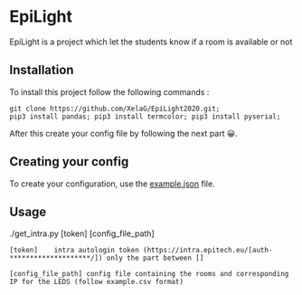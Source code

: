 # EpiLight

EpiLight is a project which let the students know if a room is available or not

## Installation

To install this project follow the following commands :

    git clone https://github.com/XelaG/EpiLight2020.git;
    pip3 install pandas; pip3 install termcolor; pip3 install pyserial;

After this create your config file by following the next part 😀.

## Creating your config

To create your configuration, use the [example.json](https://github.com/XelaG/EpiLight2020/blob/master/exemple.json) file.


## Usage

./get_intra.py [token] [config_file_path]

    [token]    intra autologin token (https://intra.epitech.eu/[auth-********************/]) only the part between []

    [config_file_path] config file containing the rooms and corresponding IP for the LEDS (follow example.csv format)



